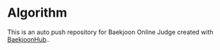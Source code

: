 # Algorithm
This is an auto push repository for Baekjoon Online Judge created with [BaekjoonHub](https://github.com/BaekjoonHub/BaekjoonHub)..
